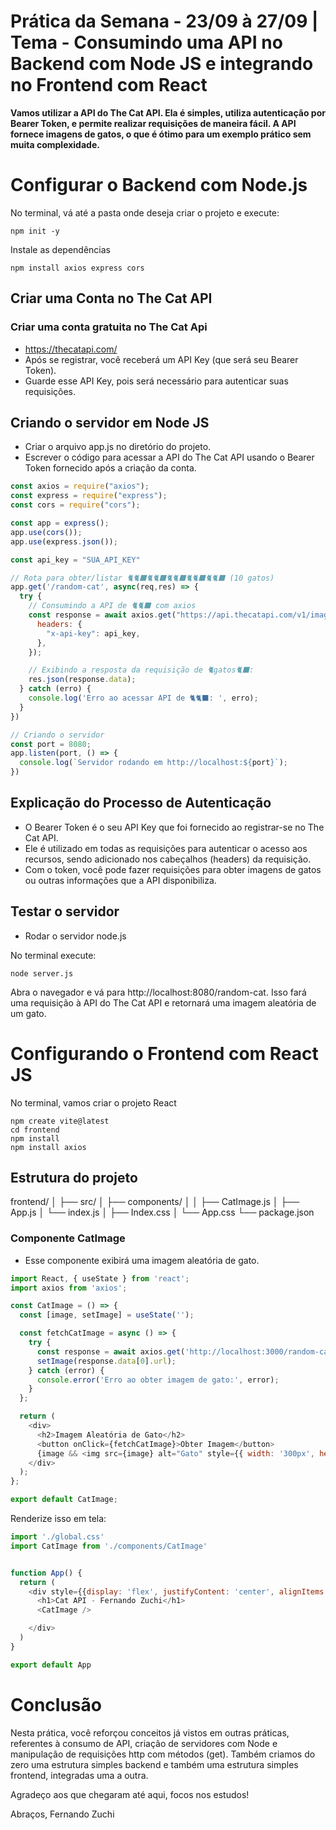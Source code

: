 # Prática da Semana - 23/09 à 27/09 | Tema - Consumindo uma API no Backend com Node JS e integrando no Frontend com React

**Vamos utilizar a API do The Cat API. Ela é simples, utiliza autenticação por Bearer Token, e permite realizar requisições de maneira fácil. A API fornece imagens de gatos, o que é ótimo para um exemplo prático sem muita complexidade.**

# **Configurar o Backend com Node.js**

No terminal, vá até a pasta onde deseja criar o projeto e execute:

```prompt
npm init -y
```

Instale as dependências

```prompt
npm install axios express cors
```


## **Criar uma Conta no The Cat API**

### **Criar uma conta gratuita no The Cat Api** 

- https://thecatapi.com/
- Após se registrar, você receberá um API Key (que será seu Bearer Token).
- Guarde esse API Key, pois será necessário para autenticar suas requisições.


## **Criando o servidor em Node JS**

- Criar o arquivo app.js no diretório do projeto.
- Escrever o código para acessar a API do The Cat API usando o Bearer Token fornecido após a criação da conta.

```javascript
const axios = require("axios");
const express = require("express");
const cors = require("cors");

const app = express();
app.use(cors());
app.use(express.json());

const api_key = "SUA_API_KEY"

// Rota para obter/listar 🐈🐈‍⬛🐈🐈‍⬛🐈🐈‍⬛🐈🐈‍⬛🐈🐈‍⬛ (10 gatos)
app.get('/random-cat', async(req,res) => {
  try {
    // Consumindo a API de 🐈🐈‍⬛ com axios
    const response = await axios.get("https://api.thecatapi.com/v1/images/search?limit=10", {
      headers: {
        "x-api-key": api_key,
      },
    });

    // Exibindo a resposta da requisição de 🐈gatos🐈‍⬛:
    res.json(response.data);
  } catch (erro) {
    console.log('Erro ao acessar API de 🐈🐈‍⬛: ', erro);
  }
})

// Criando o servidor
const port = 8080;
app.listen(port, () => {
  console.log(`Servidor rodando em http://localhost:${port}`);
})
```

## **Explicação do Processo de Autenticação**

- O Bearer Token é o seu API Key que foi fornecido ao registrar-se no The Cat API.
- Ele é utilizado em todas as requisições para autenticar o acesso aos recursos, sendo adicionado nos cabeçalhos (headers) da requisição.
- Com o token, você pode fazer requisições para obter imagens de gatos ou outras informações que a API disponibiliza.

## **Testar o servidor**

- Rodar o servidor node.js

No terminal execute: 

```prompt
node server.js
```
Abra o navegador e vá para http://localhost:8080/random-cat. Isso fará uma requisição à API do The Cat API e retornará uma imagem aleatória de um gato.

# **Configurando o Frontend com React JS**

No terminal, vamos criar o projeto React

```prompt
npm create vite@latest
cd frontend
npm install
npm install axios
```

## **Estrutura do projeto**

frontend/
│
├── src/
│   ├── components/
│   │   ├── CatImage.js
│   ├── App.js
│   └── index.js
│   ├── Index.css
│   └── App.css
└── package.json

### **Componente CatImage**

- Esse componente exibirá uma imagem aleatória de gato.

```javascript
import React, { useState } from 'react';
import axios from 'axios';

const CatImage = () => {
  const [image, setImage] = useState('');

  const fetchCatImage = async () => {
    try {
      const response = await axios.get('http://localhost:3000/random-cat');
      setImage(response.data[0].url);
    } catch (error) {
      console.error('Erro ao obter imagem de gato:', error);
    }
  };

  return (
    <div>
      <h2>Imagem Aleatória de Gato</h2>
      <button onClick={fetchCatImage}>Obter Imagem</button>
      {image && <img src={image} alt="Gato" style={{ width: '300px', height: 'auto' }} />}
    </div>
  );
};

export default CatImage;
```

Renderize isso em tela:

```javascript
import './global.css'
import CatImage from './components/CatImage'


function App() {
  return (
    <div style={{display: 'flex', justifyContent: 'center', alignItems: 'center', flexDirection: 'column'}}>
      <h1>Cat API - Fernando Zuchi</h1>
      <CatImage />

    </div>
  )
}

export default App
```

# Conclusão

Nesta prática, você reforçou conceitos já vistos em outras práticas, referentes à consumo de API, criação de servidores com Node e manipulação de requisições http com métodos (get). Também criamos do zero uma estrutura simples backend e também uma estrutura simples frontend, integradas uma a outra.

Agradeço aos que chegaram até aqui, focos nos estudos!

Abraços, 
Fernando Zuchi


